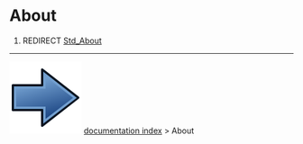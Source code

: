 # About
1.  REDIRECT [Std_About](Std_About.md)



---
![](images/Button_right.svg) [documentation index](../README.md) > About
